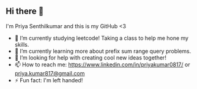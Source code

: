 ## Hi there 👋

I'm Priya Senthilkumar and this is my GitHub <3  
- 🔭 I’m currently studying leetcode! Taking a class to help me hone my skills.
- 🌱 I’m currently learning more about prefix sum range query problems.
- 🤔 I’m looking for help with creating cool new ideas together!
- 📫 How to reach me: https://www.linkedin.com/in/priyakumar0817/ or priya.kumar817@gmail.com
- ⚡ Fun fact: I'm left handed! 
<!--
**priyakumar0817/priyakumar0817** is a ✨ _special_ ✨ repository because its `README.md` (this file) appears on your GitHub profile.

Here are some ideas to get you started:

- 🔭 I’m currently working on ...
- 🌱 I’m currently learning ...
- 👯 I’m looking to collaborate on ...
- 🤔 I’m looking for help with ...
- 💬 Ask me about ...
- 📫 How to reach me: ...
- 😄 Pronouns: ...
- ⚡ Fun fact: ...
-->
